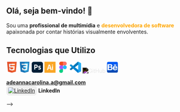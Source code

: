 ## Olá, seja bem-vindo! 👋

Sou uma <span style=" font-weight: bold;">profissional de multimídia</span> e <span style="color: orange; font-weight: bold;">desenvolvedora de software</span> apaixonada por contar histórias visualmente envolventes.

## Tecnologias que Utilizo
<img src="https://raw.githubusercontent.com/devicons/devicon/master/icons/html5/html5-original.svg" alt="HTML" width="30"/> <img src="https://raw.githubusercontent.com/devicons/devicon/master/icons/css3/css3-original.svg" alt="CSS" width="30"/> <img src="https://raw.githubusercontent.com/devicons/devicon/master/icons/photoshop/photoshop-plain.svg" alt="Photoshop" width="30"/> <img src="https://raw.githubusercontent.com/devicons/devicon/master/icons/illustrator/illustrator-plain.svg" alt="Illustrator" width="30"/> <img src="https://raw.githubusercontent.com/devicons/devicon/master/icons/figma/figma-original.svg" alt="Figma" width="30"/> <img src="https://raw.githubusercontent.com/devicons/devicon/master/icons/vscode/vscode-original.svg" alt="VS Code" width="30"/> <img src="https://upload.wikimedia.org/wikipedia/commons/thumb/9/91/Octicons-mark-github.svg/1200px-Octicons-mark-github.svg.png" alt="GitHub" width="30" style="filter: invert(100%);"/>  <img src="https://raw.githubusercontent.com/devicons/devicon/master/icons/behance/behance-original.svg" alt="Behance" width="30"/> 


**adeannacarolina.a@gmail.com**  
<a href="https://www.linkedin.com/in/seu-perfil" target="_blank"><img src="https://upload.wikimedia.org/wikipedia/commons/thumb/8/81/LinkedIn_icon.svg/1200px-LinkedIn_icon.svg.png" alt="LinkedIn" width="15" style="border-radius: 8px; background: #f0f0f0; padding: 5px;"/></a> **LinkedIn**  


-->
